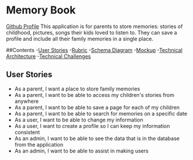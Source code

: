 # Memory Book
[Github Profile](https://github.com/dlucarelli)
This application is for parents to store memories: stories of childhood, pictures, songs their kids loved to listen to. They can save a profile and include all their family memories in a single place. 

##Contents
-[User Stories](#User-Stories)
-[Rubric](https://docs.google.com/document/d/1HLKr_fA5qU1hv2aJd7WJ616jocwgIsq72M2WDrX2Fqo/edit?usp=sharing)
-[Schema Diagram](https://drive.google.com/file/d/1z2q6k44GsUyx3PGf6He0Na6A_To_Q75W/view?usp=sharing)
-[Mockup]()
-[Technical Architecture](https://drive.google.com/file/d/1Bry7s2u40DaCE064v7mUSFdPiZlGDqrH/view?usp=sharing)
-[Technical Challenges](#Technical-Challenges)

## User Stories
- As a parent, I want a place to store family memories
- As a parent, I want to be able to access my children's stories from anywhere
- As a parent, I want to be able to save a page for each of my children
- As a parent, I want to be able to search for memories on a specific date
- As a user, I want to be able to change my information
- As a user, I want to create a profile so I can keep my information consistent
- As an admin, I want to be able to see the data that is in the database from the application
- As an admin, I want to be able to assist in making users

